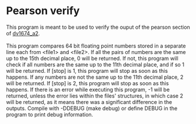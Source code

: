 # Pearson verify
This program is meant to be used to verify the ouput of the pearson section of [dv1674_a2](https://github.com/sm13294/dv1674_a2).\
\
This program compares 64 bit floating point numbers stored in a separate line each from \<file1\> and \<file2\>. If all the pairs of numbers are the same up to the 15th decimal place, 0 will be returned. If not, this program will check if all numbers are the same up to the 11th decimal place, and if so 1 will be returned. If [stop] is 1, this program will stop as soon as this happens. If any numbers are not the same up to the 11th decimal place, 2 will be returned. If [stop] is 2, this program will stop as soon as this happens. If there is an error while executing this program, -1 will be returned, unless the error lies within the files' structures, in which case 2 will be returned, as it means there was a significant difference in the outputs. Compile with -DDEBUG (make debug) or define DEBUG in the program to print debug information.
